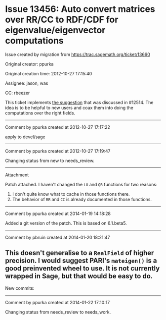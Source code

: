 # Issue 13456: Auto convert matrices over RR/CC to RDF/CDF for eigenvalue/eigenvector computations

Issue created by migration from https://trac.sagemath.org/ticket/13660

Original creator: ppurka

Original creation time: 2012-10-27 17:15:40

Assignee: jason, was

CC:  rbeezer

This ticket implements [the suggestion](http://trac.sagemath.org/sage_trac/ticket/12514#comment:5) that was discussed in #12514. The idea is to be helpful to new users and coax them into doing the computations over the right fields.


---

Comment by ppurka created at 2012-10-27 17:17:22

apply to devel/sage


---

Comment by ppurka created at 2012-10-27 17:19:47

Changing status from new to needs_review.


---

Attachment

Patch attached. I haven't changed the `LU` and `QR` functions for two reasons:
1. I don't quite know what to cache in those functions there.
2. The behavior of `RR` and `CC` is already documented in those functions.


---

Comment by ppurka created at 2014-01-19 14:18:28

Added a git version of the patch. This is based on 6.1.beta5.


---

Comment by pbruin created at 2014-01-20 18:21:47

This doesn't generalise to a `RealField` of higher precision.  I would suggest PARI's `mateigen()` is a good preinvented wheel to use.  It is not currently wrapped in Sage, but that would be easy to do.
----
New commits:


---

Comment by ppurka created at 2014-01-22 17:10:17

Changing status from needs_review to needs_work.
